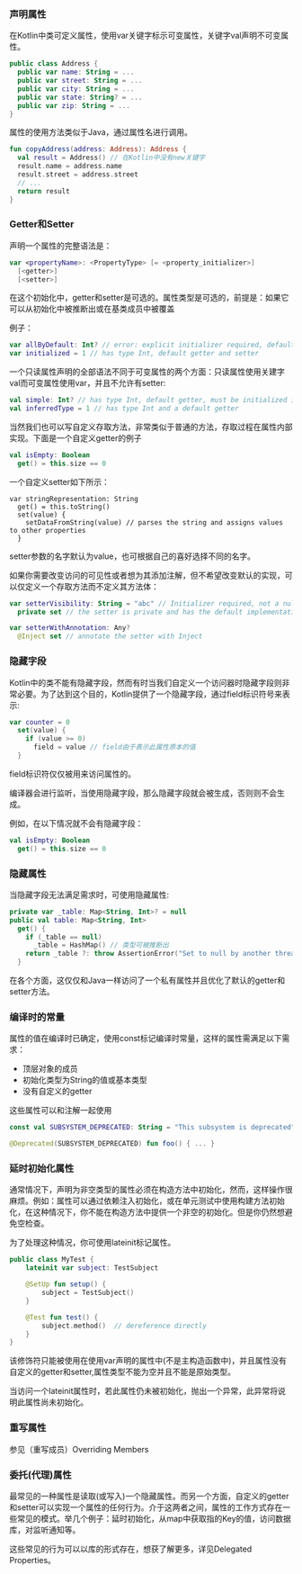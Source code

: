 ### 声明属性
在Kotlin中类可定义属性，使用var关键字标示可变属性，关键字val声明不可变属性。
```Kotlin
public class Address { 
  public var name: String = ...
  public var street: String = ...
  public var city: String = ...
  public var state: String? = ...
  public var zip: String = ...
}
```

属性的使用方法类似于Java，通过属性名进行调用。
```Kotlin
fun copyAddress(address: Address): Address {
  val result = Address() // 在Kotlin中没有new关键字
  result.name = address.name
  result.street = address.street
  // ...
  return result
}
```

### Getter和Setter
声明一个属性的完整语法是：

```Kotlin
var <propertyName>: <PropertyType> [= <property_initializer>]
  [<getter>]
  [<setter>]
```

在这个初始化中，getter和setter是可选的。属性类型是可选的，前提是：如果它可以从初始化中被推断出或在基类成员中被覆盖

例子：
```Kotlin
var allByDefault: Int? // error: explicit initializer required, default getter and setter implied
var initialized = 1 // has type Int, default getter and setter
```
一个只读属性声明的全部语法不同于可变属性的两个方面：只读属性使用关建字
val而可变属性使用var，并且不允许有setter:
```Kotlin
val simple: Int? // has type Int, default getter, must be initialized in constructor
val inferredType = 1 // has type Int and a default getter
```

当然我们也可以写自定义存取方法，非常类似于普通的方法，存取过程在属性内部实现。下面是一个自定义getter的例子
```Kotlin
val isEmpty: Boolean
  get() = this.size == 0
```

一个自定义setter如下所示：
```Kitlin
var stringRepresentation: String
  get() = this.toString()
  set(value) {
    setDataFromString(value) // parses the string and assigns values to other properties
  }
```

setter参数的名字默认为value，也可根据自己的喜好选择不同的名字。

如果你需要改变访问的可见性或者想为其添加注解，但不希望改变默认的实现，可以仅定义一个存取方法而不定义其方法体：
```Kotlin
var setterVisibility: String = "abc" // Initializer required, not a nullable type
  private set // the setter is private and has the default implementation

var setterWithAnnotation: Any?
  @Inject set // annotate the setter with Inject
```

### 隐藏字段
Kotlin中的类不能有隐藏字段，然而有时当我们自定义一个访问器时隐藏字段则非常必要。为了达到这个目的，Kotlin提供了一个隐藏字段，通过field标识符号来表示:
```Kotlin
var counter = 0
  set(value) {
    if (value >= 0)
      field = value // field由于表示此属性原本的值
  }
```

field标识符仅仅被用来访问属性的。

编译器会进行监听，当使用隐藏字段，那么隐藏字段就会被生成，否则则不会生成。

例如，在以下情况就不会有隐藏字段：
```Kotlin
val isEmpty: Boolean
  get() = this.size == 0
```

### 隐藏属性
当隐藏字段无法满足需求时，可使用隐藏属性:
```Kotlin
private var _table: Map<String, Int>? = null
public val table: Map<String, Int>
  get() {
    if (_table == null)
      _table = HashMap() // 类型可被推断出
    return _table ?: throw AssertionError("Set to null by another thread")
  }
```
在各个方面，这仅仅和Java一样访问了一个私有属性并且优化了默认的getter和setter方法。

### 编译时的常量
属性的值在编译时已确定，使用const标记编译时常量，这样的属性需满足以下需求：
- 顶层对象的成员
- 初始化类型为String的值或基本类型
- 没有自定义的getter

这些属性可以和注解一起使用
```Kotlin
const val SUBSYSTEM_DEPRECATED: String = "This subsystem is deprecated"

@Deprecated(SUBSYSTEM_DEPRECATED) fun foo() { ... }

```

### 延时初始化属性
通常情况下，声明为非空类型的属性必须在构造方法中初始化，然而，这样操作很麻烦。例如：属性可以通过依赖注入初始化，或在单元测试中使用构建方法初始化，在这种情况下，你不能在构造方法中提供一个非空的初始化。但是你仍然想避免空检查。

为了处理这种情况，你可使用lateinit标记属性。
```Kotlin
public class MyTest {
    lateinit var subject: TestSubject

    @SetUp fun setup() {
        subject = TestSubject()
    }

    @Test fun test() {
        subject.method()  // dereference directly
    }
}

```
该修饰符只能被使用在使用var声明的属性中(不是主构造函数中)，并且属性没有自定义的getter和setter,属性类型不能为空并且不能是原始类型。

当访问一个lateinit属性时，若此属性仍未被初始化，抛出一个异常，此异常将说明此属性尚未初始化。

### 重写属性
参见（重写成员）Overriding Members

### 委托(代理)属性
最常见的一种属性是读取(或写入)一个隐藏属性。而另一个方面，自定义的getter和setter可以实现一个属性的任何行为。介于这两者之间，属性的工作方式存在一些常见的模式。举几个例子：延时初始化，从map中获取指的Key的值，访问数据库，对监听通知等。

这些常见的行为可以以库的形式存在，想获了解更多，详见Delegated Properties。